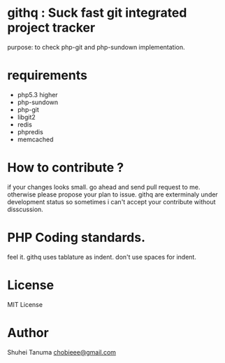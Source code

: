 # githq : Suck fast git integrated project tracker

purpose: to check php-git and php-sundown implementation.

# requirements

* php5.3 higher
* php-sundown
* php-git
* libgit2
* redis
* phpredis
* memcached

# How to contribute ?

if your changes looks small. go ahead and send pull request to me. otherwise please
propose your plan to issue. githq are exterminaly under development status so sometimes 
i can't accept your contribute without disscussion.

# PHP Coding standards.

feel it.
githq uses tablature as indent. don't use spaces for indent.

# License

MIT License

# Author

Shuhei Tanuma <chobieee@gmail.com>